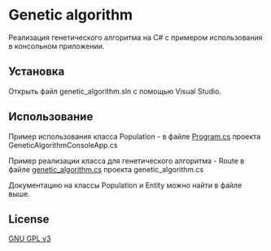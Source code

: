 # Genetic algorithm

Реализация генетического алгоритма на C# с примером использования в консольном приложении.

## Установка

Открыть файл genetic_algorithm.sln с помощью Visual Studio.

## Использование

Пример использования класса Population - в файле [Program.cs](/genetic_algorithm/GeneticAlgoritmConsoleApp/Program.cs) проекта GeneticAlgorithmConsoleApp.cs

Пример реализации класса для генетического алгоритма - Route в файле [genetic_algorithm.cs](/genetic_algorithm/genetic_algorithm/genetic_algorithm.cs) проекта genetic_algorithm.cs

Документацию на классы Population и Entity можно найти в файле выше.

## License

[GNU GPL v3](https://www.gnu.org/licenses/gpl-3.0.html)

